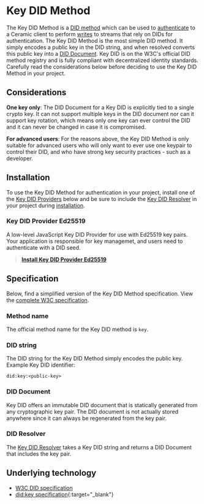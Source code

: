 # Key DID Method

The Key DID Method is a [DID method](../../learn/glossary.md#did-methods) which can be used to [authenticate](../../build/authentication.md) to a Ceramic client to perform [writes]() to streams that rely on DIDs for authentication. The Key DID Method is the most simple DID method. It simply encodes a public key in the DID string, and when resolved converts this public key into a [DID Document](../../learn/glossary.md#did-document). Key DID is on the W3C's official DID method registry and is fully compliant with decentralized identity standards. Carefully read the considerations below before deciding to use the Key DID Method in your project.

## **Considerations**

**One key only**: The DID Document for a Key DID is explicitly tied to a single crypto key. It can not support multiple keys in the DID document nor can it support key rotation, which means only one key can ever control the DID and it can never be changed in case it is compromised.

**For advanced users**: For the reasons above, the Key DID Method is only suitable for advanced users who will only want to ever use one keypair to control their DID, and who have strong key security practices - such as a developer. 

## **Installation**
To use the Key DID Method for authentication in your project, install one of the [Key DID Providers](./provider.md) below and be sure to include the [Key DID Resolver](./resolver.md) in your project during [installation](../../build/installation.md).

### Key DID Provider Ed25519
A low-level JavaScript Key DID Provider for use with Ed25519 key pairs. Your application is responsible for key managemet, and users need to authenticate with a DID seed.

> [**Install Key DID Provider Ed25519**](./provider.md)

## **Specification**
Below, find a simplified version of the Key DID Method specification. View the [complete W3C specification](https://github.com/ceramicnetwork/CIP/blob/main/CIPs/CIP-79/CIP-79.md).

### Method name
The official method name for the Key DID method is `key`.

### DID string
The DID string for the Key DID Method simply encodes the public key. Example Key DID identifier:

```
did:key:<public-key>
```

### DID Document
Key DID offers an immutable DID document that is statically generated from any cryptographic key pair. The DID document is not actually stored anywhere since it can always be regenerated from the key pair.

### DID Resolver
The [Key DID Resolver](./reslover.md) takes a Key DID string and returns a DID Document that includes the key pair.

## **Underlying technology**

- [W3C DID specification](https://www.w3.org/TR/did-core/)
- [did:key specification](https://w3c-ccg.github.io/did-method-key/){:target="_blank"}

</br></br></br>

